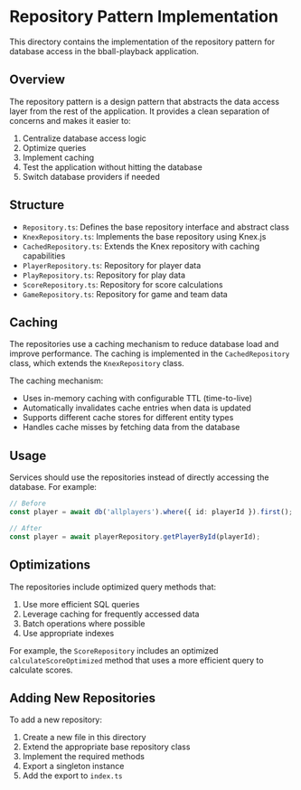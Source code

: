 # Repository Pattern Implementation

This directory contains the implementation of the repository pattern for database access in the bball-playback application.

## Overview

The repository pattern is a design pattern that abstracts the data access layer from the rest of the application. It provides a clean separation of concerns and makes it easier to:

1. Centralize database access logic
2. Optimize queries
3. Implement caching
4. Test the application without hitting the database
5. Switch database providers if needed

## Structure

- `Repository.ts`: Defines the base repository interface and abstract class
- `KnexRepository.ts`: Implements the base repository using Knex.js
- `CachedRepository.ts`: Extends the Knex repository with caching capabilities
- `PlayerRepository.ts`: Repository for player data
- `PlayRepository.ts`: Repository for play data
- `ScoreRepository.ts`: Repository for score calculations
- `GameRepository.ts`: Repository for game and team data

## Caching

The repositories use a caching mechanism to reduce database load and improve performance. The caching is implemented in the `CachedRepository` class, which extends the `KnexRepository` class.

The caching mechanism:

- Uses in-memory caching with configurable TTL (time-to-live)
- Automatically invalidates cache entries when data is updated
- Supports different cache stores for different entity types
- Handles cache misses by fetching data from the database

## Usage

Services should use the repositories instead of directly accessing the database. For example:

```typescript
// Before
const player = await db('allplayers').where({ id: playerId }).first();

// After
const player = await playerRepository.getPlayerById(playerId);
```

## Optimizations

The repositories include optimized query methods that:

1. Use more efficient SQL queries
2. Leverage caching for frequently accessed data
3. Batch operations where possible
4. Use appropriate indexes

For example, the `ScoreRepository` includes an optimized `calculateScoreOptimized` method that uses a more efficient query to calculate scores.

## Adding New Repositories

To add a new repository:

1. Create a new file in this directory
2. Extend the appropriate base repository class
3. Implement the required methods
4. Export a singleton instance
5. Add the export to `index.ts`